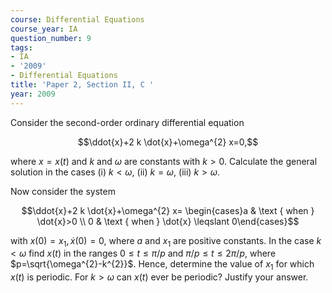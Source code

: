 ```yaml
---
course: Differential Equations
course_year: IA
question_number: 9
tags:
- IA
- '2009'
- Differential Equations
title: 'Paper 2, Section II, C '
year: 2009
---
```




Consider the second-order ordinary differential equation

$$\ddot{x}+2 k \dot{x}+\omega^{2} x=0,$$

where $x=x(t)$ and $k$ and $\omega$ are constants with $k>0$. Calculate the general solution in the cases (i) $k<\omega$, (ii) $k=\omega$, (iii) $k>\omega$.

Now consider the system

$$\ddot{x}+2 k \dot{x}+\omega^{2} x= \begin{cases}a & \text { when } \dot{x}>0 \\ 0 & \text { when } \dot{x} \leqslant 0\end{cases}$$

with $x(0)=x_{1}, \dot{x}(0)=0$, where $a$ and $x_{1}$ are positive constants. In the case $k<\omega$ find $x(t)$ in the ranges $0 \leqslant t \leqslant \pi / p$ and $\pi / p \leqslant t \leqslant 2 \pi / p$, where $p=\sqrt{\omega^{2}-k^{2}}$. Hence, determine the value of $x_{1}$ for which $x(t)$ is periodic. For $k>\omega$ can $x(t)$ ever be periodic? Justify your answer.